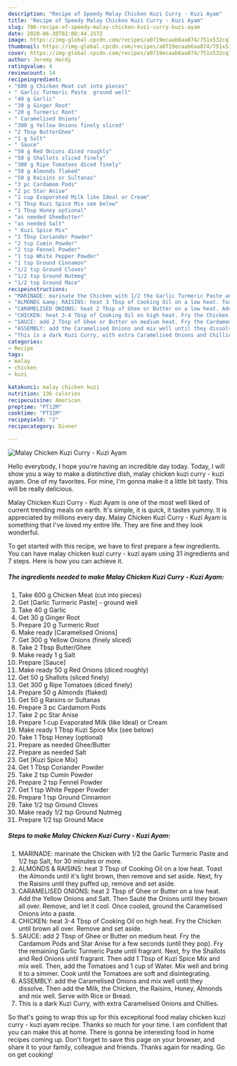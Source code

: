 ```yaml
---
description: "Recipe of Speedy Malay Chicken Kuzi Curry - Kuzi Ayam"
title: "Recipe of Speedy Malay Chicken Kuzi Curry - Kuzi Ayam"
slug: 786-recipe-of-speedy-malay-chicken-kuzi-curry-kuzi-ayam
date: 2020-06-30T02:08:44.157Z
image: https://img-global.cpcdn.com/recipes/a0719ecaab6aa874/751x532cq70/malay-chicken-kuzi-curry-kuzi-ayam-recipe-main-photo.jpg
thumbnail: https://img-global.cpcdn.com/recipes/a0719ecaab6aa874/751x532cq70/malay-chicken-kuzi-curry-kuzi-ayam-recipe-main-photo.jpg
cover: https://img-global.cpcdn.com/recipes/a0719ecaab6aa874/751x532cq70/malay-chicken-kuzi-curry-kuzi-ayam-recipe-main-photo.jpg
author: Jeremy Hardy
ratingvalue: 4
reviewcount: 14
recipeingredient:
- "600 g Chicken Meat cut into pieces"
- " Garlic Turmeric Paste  ground well"
- "40 g Garlic"
- "30 g Ginger Root"
- "20 g Turmeric Root"
- " Caramelised Onions"
- "300 g Yellow Onions finely sliced"
- "2 Tbsp ButterGhee"
- "1 g Salt"
- " Sauce"
- "50 g Red Onions diced roughly"
- "50 g Shallots sliced finely"
- "300 g Ripe Tomatoes diced finely"
- "50 g Almonds flaked"
- "50 g Raisins or Sultanas"
- "3 pc Cardamom Pods"
- "2 pc Star Anise"
- "1 cup Evaporated Milk like Ideal or Cream"
- "1 Tbsp Kuzi Spice Mix see below"
- "1 Tbsp Honey optional"
- "as needed GheeButter"
- "as needed Salt"
- " Kuzi Spice Mix"
- "1 Tbsp Coriander Powder"
- "2 tsp Cumin Powder"
- "2 tsp Fennel Powder"
- "1 tsp White Pepper Powder"
- "1 tsp Ground Cinnamon"
- "1/2 tsp Ground Cloves"
- "1/2 tsp Ground Nutmeg"
- "1/2 tsp Ground Mace"
recipeinstructions:
- "MARINADE: marinate the Chicken with 1/2 the Garlic Turmeric Paste and 1/2 tsp Salt, for 30 minutes or more."
- "ALMONDS &amp; RAISINS: heat 3 Tbsp of Cooking Oil on a low heat. Toast the Almonds until it&#39;s light brown, then remove and set aside. Next, fry the Raisins until they puffed up, remove and set aside."
- "CARAMELISED ONIONS: heat 2 Tbsp of Ghee or Butter on a low heat. Add the Yellow Onions and Salt. Then Sauté the Onions until they brown all over. Remove, and let it cool. Once cooled, ground the Caramelised Onions into a paste."
- "CHICKEN: heat 3-4 Tbsp of Cooking Oil on high heat. Fry the Chicken until brown all over. Remove and set aside."
- "SAUCE: add 2 Tbsp of Ghee or Butter on medium heat. Fry the Cardamom Pods and Star Anise for a few seconds (until they pop). Fry the remaining Garlic Turmeric Paste until fragrant. Next, fry the Shallots and Red Onions until fragrant. Then add 1 Tbsp of Kuzi Spice Mix and mix well. Then, add the Tomatoes and 1 cup of Water. Mix well and bring it to a simmer. Cook until the Tomatoes are soft and disintegrating."
- "ASSEMBLY: add the Caramelised Onions and mix well until they dissolve. Then add the Milk, the Chicken, the Raisins, Honey, Almonds and mix well. Serve with Rice or Bread."
- "This is a dark Kuzi Curry, with extra Caramelised Onions and Chillies."
categories:
- Recipe
tags:
- malay
- chicken
- kuzi

katakunci: malay chicken kuzi 
nutrition: 136 calories
recipecuisine: American
preptime: "PT12M"
cooktime: "PT31M"
recipeyield: "2"
recipecategory: Dinner

---
```



![Malay Chicken Kuzi Curry - Kuzi Ayam](https://img-global.cpcdn.com/recipes/a0719ecaab6aa874/751x532cq70/malay-chicken-kuzi-curry-kuzi-ayam-recipe-main-photo.jpg)

Hello everybody, I hope you're having an incredible day today. Today, I will show you a way to make a distinctive dish, malay chicken kuzi curry - kuzi ayam. One of my favorites. For mine, I'm gonna make it a little bit tasty. This will be really delicious.

Malay Chicken Kuzi Curry - Kuzi Ayam is one of the most well liked of current trending meals on earth. It's simple, it is quick, it tastes yummy. It is appreciated by millions every day. Malay Chicken Kuzi Curry - Kuzi Ayam is something that I've loved my entire life. They are fine and they look wonderful.




To get started with this recipe, we have to first prepare a few ingredients. You can have malay chicken kuzi curry - kuzi ayam using 31 ingredients and 7 steps. Here is how you can achieve it.

<!--inarticleads1-->

##### The ingredients needed to make Malay Chicken Kuzi Curry - Kuzi Ayam:

1. Take 600 g Chicken Meat (cut into pieces)
1. Get  [Garlic Turmeric Paste] - ground well
1. Take 40 g Garlic
1. Get 30 g Ginger Root
1. Prepare 20 g Turmeric Root
1. Make ready  [Caramelised Onions]
1. Get 300 g Yellow Onions (finely sliced)
1. Take 2 Tbsp Butter/Ghee
1. Make ready 1 g Salt
1. Prepare  [Sauce]
1. Make ready 50 g Red Onions (diced roughly)
1. Get 50 g Shallots (sliced finely)
1. Get 300 g Ripe Tomatoes (diced finely)
1. Prepare 50 g Almonds (flaked)
1. Get 50 g Raisins or Sultanas
1. Prepare 3 pc Cardamom Pods
1. Take 2 pc Star Anise
1. Prepare 1 cup Evaporated Milk (like Ideal) or Cream
1. Make ready 1 Tbsp Kuzi Spice Mix (see below)
1. Take 1 Tbsp Honey (optional)
1. Prepare as needed Ghee/Butter
1. Prepare as needed Salt
1. Get  [Kuzi Spice Mix]
1. Get 1 Tbsp Coriander Powder
1. Take 2 tsp Cumin Powder
1. Prepare 2 tsp Fennel Powder
1. Get 1 tsp White Pepper Powder
1. Prepare 1 tsp Ground Cinnamon
1. Take 1/2 tsp Ground Cloves
1. Make ready 1/2 tsp Ground Nutmeg
1. Prepare 1/2 tsp Ground Mace




<!--inarticleads2-->

##### Steps to make Malay Chicken Kuzi Curry - Kuzi Ayam:

1. MARINADE: marinate the Chicken with 1/2 the Garlic Turmeric Paste and 1/2 tsp Salt, for 30 minutes or more.
1. ALMONDS &amp; RAISINS: heat 3 Tbsp of Cooking Oil on a low heat. Toast the Almonds until it&#39;s light brown, then remove and set aside. Next, fry the Raisins until they puffed up, remove and set aside.
1. CARAMELISED ONIONS: heat 2 Tbsp of Ghee or Butter on a low heat. Add the Yellow Onions and Salt. Then Sauté the Onions until they brown all over. Remove, and let it cool. Once cooled, ground the Caramelised Onions into a paste.
1. CHICKEN: heat 3-4 Tbsp of Cooking Oil on high heat. Fry the Chicken until brown all over. Remove and set aside.
1. SAUCE: add 2 Tbsp of Ghee or Butter on medium heat. Fry the Cardamom Pods and Star Anise for a few seconds (until they pop). Fry the remaining Garlic Turmeric Paste until fragrant. Next, fry the Shallots and Red Onions until fragrant. Then add 1 Tbsp of Kuzi Spice Mix and mix well. Then, add the Tomatoes and 1 cup of Water. Mix well and bring it to a simmer. Cook until the Tomatoes are soft and disintegrating.
1. ASSEMBLY: add the Caramelised Onions and mix well until they dissolve. Then add the Milk, the Chicken, the Raisins, Honey, Almonds and mix well. Serve with Rice or Bread.
1. This is a dark Kuzi Curry, with extra Caramelised Onions and Chillies.




So that's going to wrap this up for this exceptional food malay chicken kuzi curry - kuzi ayam recipe. Thanks so much for your time. I am confident that you can make this at home. There is gonna be interesting food in home recipes coming up. Don't forget to save this page on your browser, and share it to your family, colleague and friends. Thanks again for reading. Go on get cooking!
